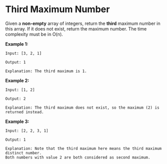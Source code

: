 # Third Maximum Number

Given a __non-empty__ array of integers, return the __third__ maximum number in this array. If it does not exist, return the maximum number. The time complexity must be in O(n).

__Example 1:__

```
Input: [3, 2, 1]

Output: 1

Explanation: The third maximum is 1.
```

__Example 2:__

```
Input: [1, 2]

Output: 2

Explanation: The third maximum does not exist, so the maximum (2) is returned instead.
```

__Example 3:__

```
Input: [2, 2, 3, 1]

Output: 1

Explanation: Note that the third maximum here means the third maximum distinct number.
Both numbers with value 2 are both considered as second maximum.
```
